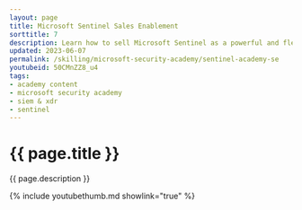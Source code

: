 ```yaml
---
layout: page
title: Microsoft Sentinel Sales Enablement
sorttitle: 7
description: Learn how to sell Microsoft Sentinel as a powerful and flexible solution that can help organizations of all sizes improve their security posture and better protect their assets. This session details how Microsoft Sentinel is an excellent choice for organizations looking to enhance their security operations and protect against today's advanced threats.
updated: 2023-06-07
permalink: /skilling/microsoft-security-academy/sentinel-academy-se
youtubeid: 50CMnZZ8_u4
tags: 
- academy content
- microsoft security academy
- siem & xdr
- sentinel
---
```


# {{ page.title }}

{{ page.description }}

{% include youtubethumb.md showlink="true" %}